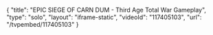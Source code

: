 {
    "title": "EPIC SIEGE OF CARN DUM - Third Age Total War Gameplay",
    "type": "solo",
    "layout": "iframe-static",
    "videoId": "117405103",
    "url": "\/tvpembed\/117405103"
}